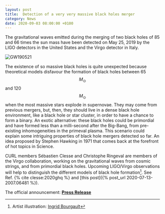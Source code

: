 ```yaml
---
layout: post
title:  Detection of a very very massive black holes merger
category: News
date: 2020-09-03 08:00:00 +0100
---
```


The gravitational waves emitted during the merging of two black holes
of 85 and 66 times the sun mass have been detected on May 25, 2019 by
the LIGO detectors in the United States and the Virgo detector in
Italy.

![GW190521]({{site.baseurl}}/assets/images/outreach/ligovirgo_merger.jpg)

The existence of so massive black holes is quite unexpected because
theoretical models disfavour the formation of black holes between
65 $$M_{\odot}$$ and 120 $$M_{\odot}$$ when the most massive stars explode in
supernovae. They may come from previous mergers, but, then, they should
live in a dense black hole environment, like a black hole or star
cluster, in order to have a chance to form a binary.  An exotic
alternative: these black holes could be primordial and have formed
less than a milli-second after the Big-Bang, from pre-existing
inhomogeneities in the primeval plasma.  This scenario could explain
some intriguing properties of black hole mergers detected so far.  An
idea proposed by Stephen Hawking in 1971 that comes back at the
forefront of hot topics in Science.

CURL members Sébastien Clesse and Christophe Ringeval are members of
the Virgo collaboration, working on the gravitational waves from
cosmic strings, and from primordial black holes. Upcoming LIGO/Virgo
observations will help to distinguish the different models of black
hole formation[^1]. See Ref. {% cite clesse:2020ghq %} and [this
post]({% post_url 2020-07-13-2007.06481 %}).

The official announcement: [**Press Release**](https://www.ligo.org/detections/GW190521/files/pr-english.pdf)


[^1]: Artist illustration: [Ingrid Bourgault](https://commons.wikimedia.org/wiki/File:Illu_LIGO-Virgo_20200902_2.jpg)
